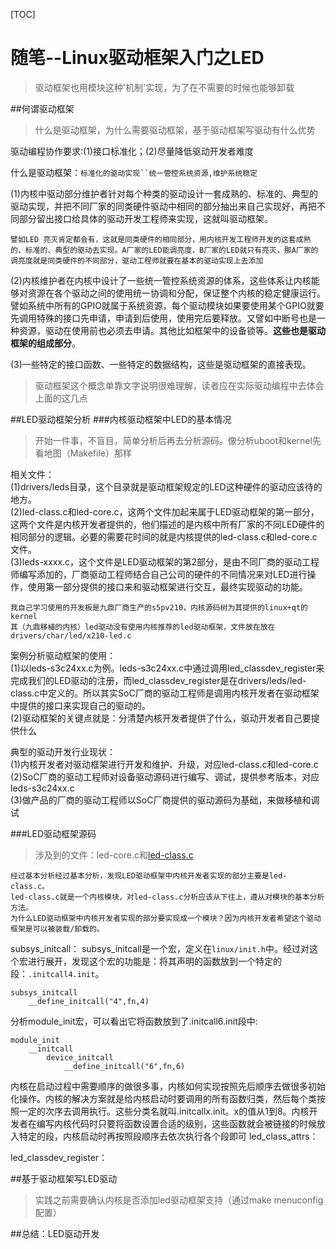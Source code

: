[TOC]


随笔--Linux驱动框架入门之LED
==============================
> 驱动框架也用模块这种'机制'实现，为了在不需要的时候也能够卸载

##何谓驱动框架
> 什么是驱动框架，为什么需要驱动框架，基于驱动框架写驱动有什么优势

驱动编程协作要求:(1)接口标准化；(2)尽量降低驱动开发者难度

什么是驱动框架：`标准化的驱动实现``统一管控系统资源,维护系统稳定`

(1)内核中驱动部分维护者针对每个种类的驱动设计一套成熟的、标准的、典型的驱动实现，并把不同厂家的同类硬件驱动中相同的部分抽出来自己实现好，再把不同部分留出接口给具体的驱动开发工程师来实现，这就叫驱动框架。

    譬如LED 亮灭肯定都会有，这就是同类硬件的相同部分，用内核开发工程师开发的这套成熟的、标准的、典型的驱动去实现。A厂家的LED能调亮度，B厂家的LED就只有亮灭，那A厂家的调亮度就是同类硬件的不同部分，驱动工程师就要在基本的驱动实现上去添加
    
(2)内核维护者在内核中设计了一些统一管控系统资源的体系，这些体系让内核能够对资源在各个驱动之间的使用统一协调和分配，保证整个内核的稳定健康运行。譬如系统中所有的GPIO就属于系统资源，每个驱动模块如果要使用某个GPIO就要先调用特殊的接口先申请，申请到后使用，使用完后要释放。又譬如中断号也是一种资源，驱动在使用前也必须去申请。其他比如框架中的设备锁等。**这些也是驱动框架的组成部分**。

(3)一些特定的接口函数、一些特定的数据结构，这些是驱动框架的直接表现。

> 驱动框架这个概念单靠文字说明很难理解，读者应在实际驱动编程中去体会上面的这几点 

##LED驱动框架分析
###内核驱动框架中LED的基本情况
> 开始一件事，不盲目，简单分析后再去分析源码。像分析uboot和kernel先看地图（Makefile）那样

相关文件：<br>
(1)drivers/leds目录，这个目录就是驱动框架规定的LED这种硬件的驱动应该待的地方。<br>
(2)led-class.c和led-core.c，这两个文件加起来属于LED驱动框架的第一部分，这两个文件是内核开发者提供的，他们描述的是内核中所有厂家的不同LED硬件的相同部分的逻辑。必要的需要花时间的就是内核提供的led-class.c和led-core.c文件。<br>
(3)leds-xxxx.c，这个文件是LED驱动框架的第2部分，是由不同厂商的驱动工程师编写添加的，厂商驱动工程师结合自己公司的硬件的不同情况来对LED进行操作，使用第一部分提供的接口来和驱动框架进行交互，最终实现驱动的功能。

    我自己学习使用的开发板是九鼎厂商生产的s5pv210，内核源码树为其提供的linux+qt的kernel
    其（九鼎移植的内核）led驱动没有使用内核推荐的led驱动框架，文件放在放在drivers/char/led/x210-led.c
    
案例分析驱动框架的使用：<br>
(1)以leds-s3c24xx.c为例。leds-s3c24xx.c中通过调用led_classdev_register来完成我们的LED驱动的注册，而led_classdev_register是在drivers/leds/led-class.c中定义的。所以其实SoC厂商的驱动工程师是调用内核开发者在驱动框架中提供的接口来实现自己的驱动的。<br>
(2)驱动框架的关键点就是：分清楚内核开发者提供了什么，驱动开发者自己要提供什么

典型的驱动开发行业现状：<br>
(1)内核开发者对驱动框架进行开发和维护、升级，对应led-class.c和led-core.c<br>
(2)SoC厂商的驱动工程师对设备驱动源码进行编写、调试，提供参考版本，对应leds-s3c24xx.c<br>
(3)做产品的厂商的驱动工程师以SoC厂商提供的驱动源码为基础，来做移植和调试

###LED驱动框架源码
> 涉及到的文件：led-core.c和[led-class.c](https://github.com/TongxinV/kernel2.6.35/blob/master/drivers/leds/led-class.c)


    经过基本分析经过基本分析，发现LED驱动框架中内核开发者实现的部分主要是led-class.c。
    led-class.c就是一个内核模块，对led-class.c分析应该从下往上，遵从对模块的基本分析方法。
    为什么LED驱动框架中内核开发者实现的部分要实现成一个模块？因为内核开发者希望这个驱动框架是可以被装载/卸载的。

subsys_initcall：
subsys_initcall是一个宏，定义在`linux/init.h`中。经过对这个宏进行展开，发现这个宏的功能是：将其声明的函数放到一个特定的段：`.initcall4.init`。

    subsys_initcall
        __define_initcall("4",fn,4)
分析module_init宏，可以看出它将函数放到了.initcall6.init段中:

    module_init
        __initcall
            device_initcall
                __define_initcall("6",fn,6)
                
内核在启动过程中需要顺序的做很多事，内核如何实现按照先后顺序去做很多初始化操作。内核的解决方案就是给内核启动时要调用的所有函数归类，然后每个类按照一定的次序去调用执行。这些分类名就叫.initcallx.init。x的值从1到8。内核开发者在编写内核代码时只要将函数设置合适的级别，这些函数就会被链接的时候放入特定的段，内核启动时再按照段顺序去依次执行各个段即可
led_class_attrs：

led_classdev_register：




##基于驱动框架写LED驱动
> 实践之前需要确认内核是否添加led驱动框架支持（通过make menuconfig配置）




##总结：LED驱动开发



